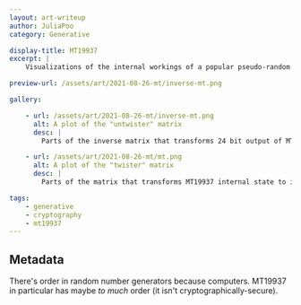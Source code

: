 ```yaml
---
layout: art-writeup
author: JuliaPoo
category: Generative

display-title: MT19937
excerpt: |
    Visualizations of the internal workings of a popular pseudo-random number generator.

preview-url: /assets/art/2021-08-26-mt/inverse-mt.png

gallery:

    - url: /assets/art/2021-08-26-mt/inverse-mt.png
      alt: A plot of the "untwister" matrix
      desc: |
        Parts of the inverse matrix that transforms 24 bit output of MT19937 into its internal state, super-imposed with different colours. 24 bits is chosen because it gives the most interesting patterns.

    - url: /assets/art/2021-08-26-mt/mt.png
      alt: A plot of the "twister" matrix
      desc: |
        Parts of the matrix that transforms MT19937 internal state to its 32-bit output, super-imposed with different colours. The black-ness demonstrates how bad MT19937 is at diffusion, and the fact that it can be represented as a matrix shows that its also completely linear.

tags:
    - generative
    - cryptography
    - mt19937
---
```


## Metadata

There's order in random number generators because computers. MT19937 in particular has maybe _to much_ order (it isn't cryptographically-secure).